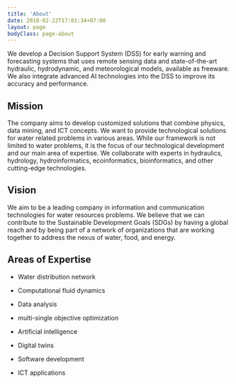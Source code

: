 ```yaml
---
title: 'About'
date: 2018-02-22T17:01:34+07:00
layout: page
bodyClass: page-about
---
```


We develop a Decision Support System (DSS) for early warning and forecasting systems that uses remote sensing data and state-of-the-art hydraulic, hydrodynamic, and meteorological models, available as freeware. We also integrate advanced AI technologies into the DSS to improve its accuracy and performance.

## Mission

The company aims to develop customized solutions that combine physics, data mining, and ICT concepts. We want to provide technological solutions for water related problems in various areas. While our framework is not limited to water problems, it is the focus of our technological development and our main area of expertise. We collaborate with experts in hydraulics, hydrology, hydroinformatics, ecoinformatics, bioinformatics, and other cutting-edge technologies.

## Vision

We aim to be a leading company in information and communication technologies for water resources problems. We believe that we can contribute to the Sustainable Development Goals (SDGs) by having a global reach and by being part of a network of organizations that are working together to address the nexus of water, food, and energy.

## Areas of Expertise

- Water distribution network
- Computational fluid dynamics

- Data analysis
- multi-single objective optimization
- Artificial intelligence

- Digital twins
- Software development
- ICT applications
